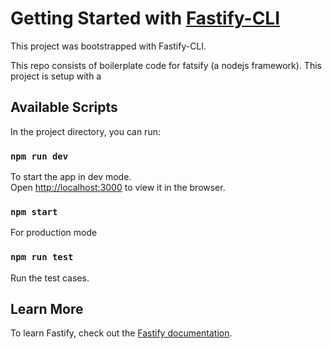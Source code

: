 # Getting Started with [Fastify-CLI](https://www.npmjs.com/package/fastify-cli)
This project was bootstrapped with Fastify-CLI.

This repo consists of boilerplate code for fatsify (a nodejs framework). This project is setup with a 

## Available Scripts

In the project directory, you can run:

### `npm run dev`

To start the app in dev mode.\
Open [http://localhost:3000](http://localhost:3000) to view it in the browser.

### `npm start`

For production mode

### `npm run test`

Run the test cases.

## Learn More

To learn Fastify, check out the [Fastify documentation](https://www.fastify.io/docs/latest/).
